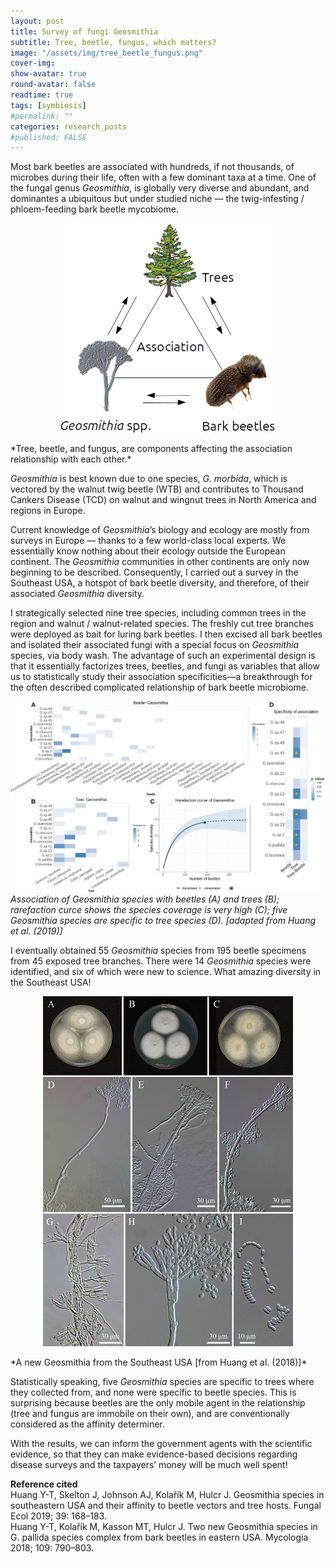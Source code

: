 ```yaml
---
layout: post
title: Survey of fungi Geosmithia 
subtitle: Tree, beetle, fungus, which matters?
image: "/assets/img/tree_beetle_fungus.png"
cover-img:
show-avatar: true
round-avatar: false
readtime: true
tags: [symbiosis]
#permalink: ""
categories: research_posts
#published: FALSE
---
```

Most bark beetles are associated with hundreds, if not thousands, of microbes during their life, often with a few dominant taxa at a time. One of the fungal genus *Geosmithia*, is globally very diverse and abundant, and dominantes a ubiquitous but under studied niche — the twig-infesting / phloem-feeding bark beetle mycobiome. <br>

<p align="center">
  <img src="/assets/img/tree_beetle_fungus.png" />
</p>
*Tree, beetle, and fungus, are components affecting the association relationship with each other.*<br>

*Geosmithia* is best known due to one species, *G. morbida*, which is vectored by the walnut twig beetle (WTB) and contributes to Thousand Cankers Disease (TCD) on walnut and wingnut trees in North America and regions in Europe.<br>

Current knowledge of *Geosmithia*’s biology and ecology are mostly from surveys in Europe — thanks to a few world-class local experts. We essentially know nothing about their ecology outside the European continent. The *Geosmithia* communities in other continents are only now beginning to be described. Consequently, I carried out a survey in the Southeast USA, a hotspot of bark beetle diversity, and therefore, of their associated *Geosmithia* diversity.<br>

I strategically selected nine tree species, including common trees in the region and walnut / walnut-related species. The freshly cut tree branches were deployed as bait for luring bark beetles. I then excised all bark beetles and isolated their associated fungi with a special focus on *Geosmithia* species, via body wash. The advantage of such an experimental design is that it essentially factorizes trees, beetles, and fungi as variables that allow us to statistically study their association specificities—a breakthrough for the often described complicated relationship of bark beetle microbiome.<br>

![](/assets/img/tbf_result.png)<br>
*Association of Geosmithia species with beetles (A) and trees (B); rarefaction curce shows the species coverage is very high (C); five Geosmithia species are specific to tree species (D). [adapted from Huang et al. (2019)]* <br>

I eventually obtained 55 *Geosmithia* species from 195 beetle specimens from 45 exposed tree branches. There were 14 *Geosmithia* species were identified, and six of which were new to science. What amazing diversity in the Southeast USA!<br>

<p align="center">
  <img src="/assets/img/Geosmithia_brunnea.png" />
</p>
*A new Geosmithia from the Southeast USA [from Huang et al. (2018)]*<br>

Statistically speaking, five *Geosmithia* species are specific to trees where they collected from, and none were specific to beetle species. This is surprising because beetles are the only mobile agent in the relationship (tree and fungus are immobile on their own), and are conventionally considered as the affinity determiner.<br>

With the results, we can inform the government agents with the scientific evidence, so that they can make evidence-based decisions regarding disease surveys and the taxpayers’ money will be much well spent!<br>

**Reference cited**<br>
Huang Y-T, Skelton J, Johnson AJ, Kolařík M, Hulcr J. Geosmithia species in southeastern USA and their affinity to beetle vectors and tree hosts. Fungal Ecol 2019; 39: 168–183.<br>
Huang Y-T, Kolařík M, Kasson MT, Hulcr J. Two new Geosmithia species in G. pallida species complex from bark beetles in eastern USA. Mycologia 2018; 109: 790–803.
